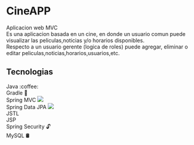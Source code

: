 <h1 class="code-line" data-line-start=0 data-line-end=1 ><a id="CineAPP_0"></a>CineAPP</h1>
<p class="has-line-data" data-line-start="2" data-line-end="5">Aplicacion web MVC<br>
Es una aplicacion basada en un cine, en donde un usuario comun puede visualizar las peliculas,noticias y/o horarios disponibles.<br>
Respecto a un usuario gerente (logica de roles) puede agregar, eliminar o editar peliculas,noticias,horarios,usuarios,etc.</p>
<h2 class="code-line" data-line-start=6 data-line-end=7 ><a id="Tecnologias_6"></a>Tecnologias</h2>
<p class="has-line-data" data-line-start="8" data-line-end="16">Java :coffee: <br>
Gradle 🐘 <br>
Spring MVC  <img src="https://img.icons8.com/color/25/000000/spring-logo.png"/> <br>
Spring Data JPA <img src="https://img.icons8.com/color/25/000000/spring-logo.png"/> <br>
JSTL<br>
JSP<br>
Spring Security 🔓<br> 
MySQL 🛢</p>

